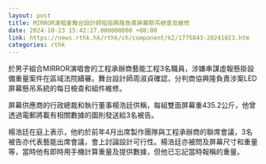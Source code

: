 ```yaml
---
layout: post
title: MIRROR演唱會舞台設計師指協興隆負責屏幕懸吊檢查及維修
date: 2024-10-23 15:42:27.000000000 +08:00
link: https://news.rthk.hk/rthk/ch/component/k2/1775843-20241023.htm
categories: rthk
---
```


於男子組合MIRROR演唱會的工程承辦商藝能工程3名職員，涉嫌串謀虛報懸掛設備重量案件在區域法院續審。舞台設計師周淑貞確認，分判商協興隆負責涉案LED屏幕懸吊系統的每日檢查和組件維修。

屏幕供應商的行政總裁和執行董事楊浩廷供稱，每組雙面屏幕重435.2公斤，他曾透過電郵將載有相關數據的圖則發送給3名被告。

楊浩廷在庭上表示，他約於前年4月出席製作團隊與工程承辦商的聯席會議，3名被告亦代表藝能出席會議，會上討論設計可行性。楊浩廷亦被問及屏幕尺寸和重量等，當時他有即時用手機計算重量及提供數據，但他已忘記當時報稱的重量。
